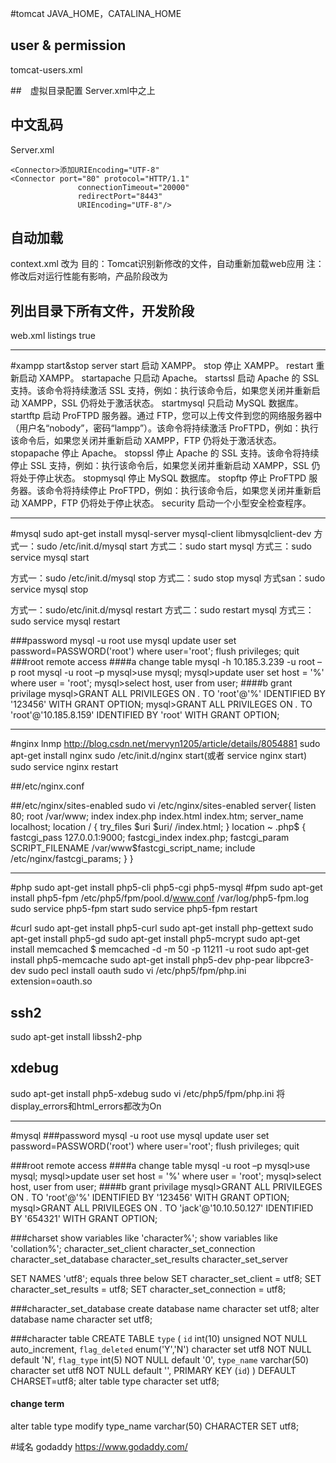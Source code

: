 #tomcat
JAVA_HOME，CATALINA_HOME
## user & permission
tomcat-users.xml 
<tomcat-users>
  <role rolename="manager"/>
  <role rolename="admin"/>
  <user username="admin" password="xxzx2012" roles="admin,manager"/>
</tomcat-users>

##　虚拟目录配置
Server.xml中<Host>之上
<Context path="/demo" docBase="D:\">

## 中文乱码
Server.xml

    <Connector>添加URIEncoding="UTF-8"
    <Connector port="80" protocol="HTTP/1.1"
                   connectionTimeout="20000"
                   redirectPort="8443"
                   URIEncoding="UTF-8"/>

## 自动加载
context.xml
<Context>改为<Context reloadable="true">
目的：Tomcat识别新修改的文件，自动重新加载web应用
注：修改后对运行性能有影响，产品阶段改为
<Context reloadable="false">

## 列出目录下所有文件，开发阶段
web.xml
<init-param>
      <param-name>listings</param-name>
      <param-value>true</param-value>
</init-param>

---
#xampp
start&stop server
start   启动 XAMPP。
stop    停止 XAMPP。
restart     重新启动 XAMPP。
startapache     只启动 Apache。
startssl    启动 Apache 的 SSL 支持。该命令将持续激活 SSL 支持，例如：执行该命令后，如果您关闭并重新启动 XAMPP，SSL 仍将处于激活状态。
startmysql  只启动 MySQL 数据库。
startftp    启动 ProFTPD 服务器。通过 FTP，您可以上传文件到您的网络服务器中（用户名“nobody”，密码“lampp”）。该命令将持续激活 ProFTPD，例如：执行该命令后，如果您关闭并重新启动 XAMPP，FTP 仍将处于激活状态。
stopapache  停止 Apache。
stopssl     停止 Apache 的 SSL 支持。该命令将持续停止 SSL 支持，例如：执行该命令后，如果您关闭并重新启动 XAMPP，SSL 仍将处于停止状态。
stopmysql   停止 MySQL 数据库。
stopftp     停止 ProFTPD 服务器。该命令将持续停止 ProFTPD，例如：执行该命令后，如果您关闭并重新启动 XAMPP，FTP 仍将处于停止状态。
security    启动一个小型安全检查程序。

---
#mysql
sudo apt-get install mysql-server  mysql-client  libmysqlclient-dev
方式一：sudo /etc/init.d/mysql start 
方式二：sudo start mysql
方式三：sudo service mysql start

方式一：sudo /etc/init.d/mysql stop 
方式二：sudo stop mysql
方式san：sudo service mysql stop

方式一：sudo/etc/init.d/mysql restart
方式二：sudo restart mysql
方式三：sudo service mysql restart

###password
mysql -u root
use mysql
update user set password=PASSWORD('root') where user='root';
flush privileges;
quit
###root remote access
####a change table
mysql -h 10.185.3.239 -u root –p root
mysql -u root –p
mysql>use mysql;
mysql>update user set host = '%' where user = 'root';
mysql>select host, user from user;
####b grant privilage
mysql>GRANT ALL PRIVILEGES ON *.* TO 'root'@'%' IDENTIFIED BY '123456' WITH GRANT OPTION;
mysql>GRANT ALL PRIVILEGES ON *.* TO 'root'@'10.185.8.159' IDENTIFIED BY 'root' WITH GRANT OPTION;


---
#nginx
lnmp http://blog.csdn.net/mervyn1205/article/details/8054881
sudo apt-get install nginx
sudo /etc/init.d/nginx start(或者 service nginx start)
sudo service nginx restart

##/etc/nginx.conf


##/etc/nginx/sites-enabled
sudo vi /etc/nginx/sites-enabled
server{
    listen 80;
    root /var/www;
    index index.php index.html index.htm;
    server_name localhost;
    location / {
        try_files $uri $uri/ /index.html;
    }
    location ~ \.php$ {
        fastcgi_pass 127.0.0.1:9000;
        fastcgi_index index.php;
        fastcgi_param SCRIPT_FILENAME /var/www$fastcgi_script_name;
        include /etc/nginx/fastcgi_params;
    }
}


---
#php
sudo apt-get install php5-cli php5-cgi php5-mysql
#fpm
sudo apt-get install php5-fpm
/etc/php5/fpm/pool.d/www.conf
/var/log/php5-fpm.log
sudo service php5-fpm start
sudo service php5-fpm restart

#curl
sudo apt-get install php5-curl
sudo apt-get install php-gettext
sudo apt-get install php5-gd
sudo apt-get install php5-mcrypt
sudo apt-get install memcached
$ memcached -d -m 50 -p 11211 -u root
sudo apt-get install php5-memcache
sudo apt-get install php5-dev php-pear libpcre3-dev
sudo pecl install oauth
sudo vi /etc/php5/fpm/php.ini
extension=oauth.so
## ssh2
sudo apt-get install libssh2-php
## xdebug
sudo apt-get install php5-xdebug
sudo vi /etc/php5/fpm/php.ini 
将display_errors和html_errors都改为On




---
#mysql
###password
mysql -u root
use mysql
update user set password=PASSWORD('root') where user='root';
flush privileges;
quit

###root remote access
####a change table
mysql -u root –p
mysql>use mysql;
mysql>update user set host = '%' where user = 'root';
mysql>select host, user from user;
####b grant privilage
mysql>GRANT ALL PRIVILEGES ON *.* TO 'root'@'%' IDENTIFIED BY '123456' WITH GRANT OPTION;
mysql>GRANT ALL PRIVILEGES ON *.* TO 'jack'@'10.10.50.127' IDENTIFIED BY '654321' WITH GRANT OPTION;

###charset
show variables like 'character%';
show variables like 'collation%';
character_set_client 
character_set_connection
character_set_database
character_set_results
character_set_server

SET NAMES 'utf8';
equals three below
SET character_set_client = utf8;
SET character_set_results = utf8;
SET character_set_connection = utf8;

###character_set_database
create database name character set utf8;
alter database name character set utf8;

###character table
CREATE TABLE `type` (
`id` int(10) unsigned NOT NULL auto_increment,
`flag_deleted` enum('Y','N') character set utf8 NOT NULL default 'N',
`flag_type` int(5) NOT NULL default '0',
`type_name` varchar(50) character set utf8 NOT NULL default '',
PRIMARY KEY (`id`)
) DEFAULT CHARSET=utf8;
alter table type character set utf8;
#### change term
alter table type modify type_name varchar(50) CHARACTER SET utf8;


#域名
godaddy
https://www.godaddy.com/










